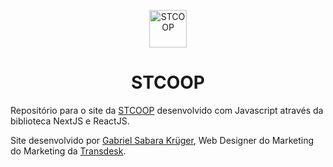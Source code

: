 <p align="center">
  <a href="https://stcoop.vercel.app">
    <img alt="STCOOP" src="https://stcoop.vercel.app/images/stcoop-logo01.svg" width="60" />
  </a>
</p>
<h1 align="center">
  STCOOP
</h1>

Repositório para o site da <a href="https://stcoop.vercel.app">STCOOP</a> desenvolvido com Javascript através da biblioteca NextJS e ReactJS.

Site desenvolvido por <a href="https://www.linkedin.com/in/gabriel-sabara-krüger-a4871518b">Gabriel Sabara Krüger</a>, Web Designer do Marketing do Marketing da <a href="https://www.transdesk.com.br">Transdesk</a>.
